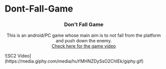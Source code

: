# Dont-Fall-Game

<!--PROJECT -->
<h3 align="center">Don't Fall Game</h3>
 <p align="center">
    This is an android/PC game whose main aim is to not fall from the platform and push down the enemy.
    <br />
    <a href="https://youtu.be/9ETm_7jY9Sc">Check here for the game video</a>
  </p>
</p>
![SC2 Video](https://media.giphy.com/media/huYMHNZDySsO2ChIEk/giphy.gif)
